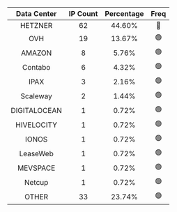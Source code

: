| Data Center | IP Count | Percentage | Freq |
|:------------:|:--------:|:-----------:|:-----:|
| HETZNER | 62 | 44.60% | 🔴 |
| OVH | 19 | 13.67% | 🟢 |
| AMAZON | 8 | 5.76% | 🟢 |
| Contabo | 6 | 4.32% | 🟢 |
| IPAX | 3 | 2.16% | 🟢 |
| Scaleway | 2 | 1.44% | 🟢 |
| DIGITALOCEAN | 1 | 0.72% | 🟢 |
| HIVELOCITY | 1 | 0.72% | 🟢 |
| IONOS | 1 | 0.72% | 🟢 |
| LeaseWeb | 1 | 0.72% | 🟢 |
| MEVSPACE | 1 | 0.72% | 🟢 |
| Netcup | 1 | 0.72% | 🟢 |
| OTHER | 33 | 23.74% | 🟢 |